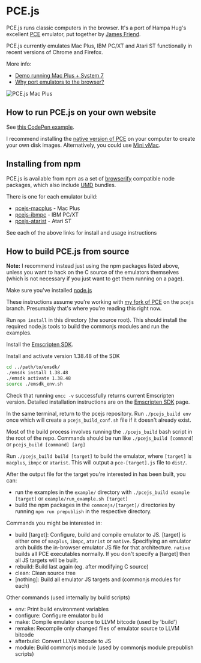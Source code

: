 # PCE.js

PCE.js runs classic computers in the browser. It's a port of Hampa Hug's excellent [PCE](http://www.hampa.ch/pce/) emulator, put together by [James Friend](https://jamesfriend.com.au/).

PCE.js currently emulates Mac Plus, IBM PC/XT and Atari ST functionally in recent versions of Chrome and Firefox.

More info: 

- [Demo running Mac Plus + System 7](https://jamesfriend.com.au/pce-js/) 
- [Why port emulators to the browser?](https://jamesfriend.com.au/why-port-emulators-browser)

![PCE.js Mac Plus](https://jamesfriend.com.au/files/pcejs.png)

## How to run PCE.js on your own website

See [this CodePen example](https://codepen.io/jsdf/pen/gOLryXM?editors=1100).

I recommend installing the [native version of PCE](http://www.hampa.ch/pce/) on your computer to create your own disk images. Alternatively, you could use [Mini vMac](https://www.gryphel.com/c/minivmac/).

## Installing from npm

PCE.js is available from npm as a set of [browserify](http://github.com/substack/node-browserify) compatible node packages, which also include [UMD](https://www.davidbcalhoun.com/2014/what-is-amd-commonjs-and-umd/) bundles.

There is one for each emulator build:
- [pcejs-macplus](http://npmjs.org/package/pcejs-macplus) - Mac Plus
- [pcejs-ibmpc](http://npmjs.org/package/pcejs-ibmpc) - IBM PC/XT
- [pcejs-atarist](http://npmjs.org/package/pcejs-atarist) - Atari ST

See each of the above links for install and usage instructions

## How to build PCE.js from source

**Note:** I recommend instead just using the npm packages listed above, unless you want to hack on the C source of the emulators themselves (which is not necessary if you just want to get them running on a page).

Make sure you've installed [node.js](http://nodejs.org/download/)

These instructions assume you're working with [my fork of PCE](https://github.com/jsdf/pce) on the 
`pcejs` branch. Presumably that's where you're reading this right now.

Run `npm install` in this directory (the source root). This should install the 
required node.js tools to build the commonjs modules and run the examples.

Install the [Emscripten SDK](https://kripken.github.io/emscripten-site/docs/getting_started/downloads.html).

Install and activate version 1.38.48 of the SDK

```bash
cd ../path/to/emsdk/
./emsdk install 1.38.48
./emsdk activate 1.38.48
source ./emsdk_env.sh

```

Check that running `emcc -v` successfully returns current Emscripten version.
Detailed installation instructions are on the [Emscripten SDK](https://kripken.github.io/emscripten-site/docs/getting_started/downloads.html) page.

In the same terminal, return to the pcejs repository. Run `./pcejs_build env` once which will create a `pcejs_build_conf.sh` file if it 
doesn't already exist. 

Most of the build process involves running the `./pcejs_build` bash script in the 
root of the repo. Commands should be run like `./pcejs_build [command]` or `pcejs_build [command] [arg]`

Run `./pcejs_build build [target]` to build the emulator, where `[target]` is `macplus`, 
`ibmpc` or `atarist`. This will output a `pce-[target].js` file to `dist/`.

After the output file for the target you're interested in has been built, you can:
- run the examples in the `example/` directory with `./pcejs_build example [target]` or `example/run_example.sh [target]`
- build the npm packages in the `commonjs/[target]/` directories by running 
  `npm run prepublish` in the respective directory.

Commands you might be interested in:

- build [target]: Configure, build and compile emulator to JS. [target] is either 
  one of `macplus`, `ibmpc`, `atarist` or `native`. Specifiying an emulator arch 
  builds the in-browser emulator JS file for that architecture. `native` builds 
  all PCE executables normally. If you don't specify a [target] then all JS 
  targets will be built.
- rebuild: Build last again (eg. after modifying C source)
- clean: Clean source tree
- [nothing]: Build all emulator JS targets and (commonjs modules for each)

Other commands (used internally by build scripts)

- env: Print build environment variables
- configure: Configure emulator build
- make: Compile emulator source to LLVM bitcode (used by 'build')
- remake: Recompile only changed files of emulator source to LLVM bitcode
- afterbuild: Convert LLVM bitcode to JS
- module: Build commonjs module (used by commonjs module prepublish scripts)





